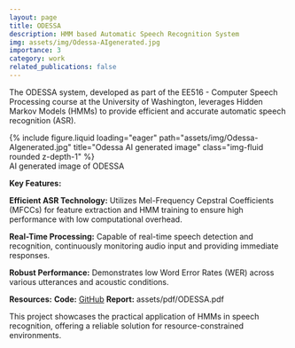 ```yaml
---
layout: page
title: ODESSA
description: HMM based Automatic Speech Recognition System
img: assets/img/Odessa-AIgenerated.jpg
importance: 3
category: work
related_publications: false
---
```


The ODESSA system, developed as part of the EE516 - Computer Speech Processing course at the University of Washington, leverages Hidden Markov Models (HMMs) to provide efficient and accurate automatic speech recognition (ASR).

<div class="row">
    <div class="col-sm mt-3 mt-md-0">
        {% include figure.liquid loading="eager" path="assets/img/Odessa-AIgenerated.jpg" title="Odessa AI generated image" class="img-fluid rounded z-depth-1" %}
    </div>
</div>
<div class="caption">
    AI generated image of ODESSA
</div>

**Key Features:**

**Efficient ASR Technology:** Utilizes Mel-Frequency Cepstral Coefficients (MFCCs) for feature extraction and HMM training to ensure high performance with low computational overhead.

**Real-Time Processing:** Capable of real-time speech detection and recognition, continuously monitoring audio input and providing immediate responses.

**Robust Performance:**  Demonstrates low Word Error Rates (WER) across various utterances and acoustic conditions.

**Resources:**
**Code:** [GitHub](https://github.com/deekshaprabhu7/Odessa)
**Report:** assets/pdf/ODESSA.pdf


This project showcases the practical application of HMMs in speech recognition, offering a reliable solution for resource-constrained environments.

